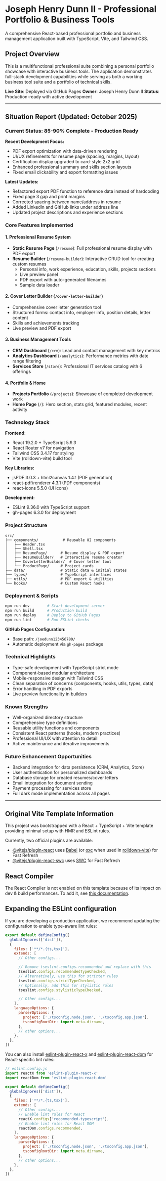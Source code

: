 # Joseph Henry Dunn II - Professional Portfolio & Business Tools

A comprehensive React-based professional portfolio and business management application built with TypeScript, Vite, and Tailwind CSS.

## Project Overview

This is a multifunctional professional suite combining a personal portfolio showcase with interactive business tools. The application demonstrates full-stack development capabilities while serving as both a working business tool suite and a portfolio of technical skills.

**Live Site**: Deployed via GitHub Pages
**Owner**: Joseph Henry Dunn II
**Status**: Production-ready with active development

---

## Situation Report (Updated: October 2025)

### Current Status: 85-90% Complete - Production Ready

**Recent Development Focus:**
- PDF export optimization with data-driven rendering
- UI/UX refinements for resume page (spacing, margins, layout)
- Certification display upgraded to card-style 2x2 grid
- Enhanced professional summary and skills section layouts
- Fixed email clickability and export formatting issues

**Latest Updates:**
- Refactored export PDF function to reference data instead of hardcoding
- Fixed page 3 gap and print margins
- Corrected spacing between name/address in resume
- Added LinkedIn and GitHub links under address line
- Updated project descriptions and experience sections

### Core Features Implemented

#### 1. Professional Resume System
- **Static Resume Page** (`/resume`): Full professional resume display with PDF export
- **Resume Builder** (`/resume-builder`): Interactive CRUD tool for creating custom resumes
  - Personal info, work experience, education, skills, projects sections
  - Live preview panel
  - PDF export with auto-generated filenames
  - Sample data loader

#### 2. Cover Letter Builder (`/cover-letter-builder`)
- Comprehensive cover letter generation tool
- Structured forms: contact info, employer info, position details, letter content
- Skills and achievements tracking
- Live preview and PDF export

#### 3. Business Management Tools
- **CRM Dashboard** (`/crm`): Lead and contact management with key metrics
- **Analytics Dashboard** (`/analytics`): Performance metrics with date range filtering
- **Services Store** (`/store`): Professional IT services catalog with 6 offerings

#### 4. Portfolio & Home
- **Projects Portfolio** (`/projects`): Showcase of completed development work
- **Home Page** (`/`): Hero section, stats grid, featured modules, recent activity

### Technology Stack

**Frontend:**
- React 19.2.0 + TypeScript 5.9.3
- React Router v7 for navigation
- Tailwind CSS 3.4.17 for styling
- Vite (rolldown-vite) build tool

**Key Libraries:**
- jsPDF 3.0.3 + html2canvas 1.4.1 (PDF generation)
- react-pdf/renderer 4.3.1 (PDF components)
- react-icons 5.5.0 (UI icons)

**Development:**
- ESLint 9.36.0 with TypeScript support
- gh-pages 6.3.0 for deployment

### Project Structure

```
src/
├── components/           # Reusable UI components
│   ├── Header.tsx
│   ├── Shell.tsx
│   ├── ResumePage/      # Resume display & PDF export
│   ├── ResumeBuilder/   # Interactive resume creator
│   ├── CoverLetterBuilder/  # Cover letter tool
│   └── ProductPage/     # Project cards
├── data/                # Static data & initial states
├── types/               # TypeScript interfaces
├── utils/               # PDF export & utilities
└── hooks/               # Custom React hooks
```

### Deployment & Scripts

```bash
npm run dev        # Start development server
npm run build      # Production build
npm run deploy     # Deploy to GitHub Pages
npm run lint       # Run ESLint checks
```

**GitHub Pages Configuration:**
- Base path: `/joedunn123456789/`
- Automatic deployment via `gh-pages` package

### Technical Highlights

- Type-safe development with TypeScript strict mode
- Component-based modular architecture
- Mobile-responsive design with Tailwind CSS
- Clean separation of concerns (components, hooks, utils, types, data)
- Error handling in PDF exports
- Live preview functionality in builders

### Known Strengths

- Well-organized directory structure
- Comprehensive type definitions
- Reusable utility functions and components
- Consistent React patterns (hooks, modern practices)
- Professional UI/UX with attention to detail
- Active maintenance and iterative improvements

### Future Enhancement Opportunities

- Backend integration for data persistence (CRM, Analytics, Store)
- User authentication for personalized dashboards
- Database storage for created resumes/cover letters
- Email integration for document sending
- Payment processing for services store
- Full dark mode implementation across all pages

---

## Original Vite Template Information

This project was bootstrapped with a React + TypeScript + Vite template providing minimal setup with HMR and ESLint rules.

Currently, two official plugins are available:

- [@vitejs/plugin-react](https://github.com/vitejs/vite-plugin-react/blob/main/packages/plugin-react) uses [Babel](https://babeljs.io/) (or [oxc](https://oxc.rs) when used in [rolldown-vite](https://vite.dev/guide/rolldown)) for Fast Refresh
- [@vitejs/plugin-react-swc](https://github.com/vitejs/vite-plugin-react/blob/main/packages/plugin-react-swc) uses [SWC](https://swc.rs/) for Fast Refresh

## React Compiler

The React Compiler is not enabled on this template because of its impact on dev & build performances. To add it, see [this documentation](https://react.dev/learn/react-compiler/installation).

## Expanding the ESLint configuration

If you are developing a production application, we recommend updating the configuration to enable type-aware lint rules:

```js
export default defineConfig([
  globalIgnores(['dist']),
  {
    files: ['**/*.{ts,tsx}'],
    extends: [
      // Other configs...

      // Remove tseslint.configs.recommended and replace with this
      tseslint.configs.recommendedTypeChecked,
      // Alternatively, use this for stricter rules
      tseslint.configs.strictTypeChecked,
      // Optionally, add this for stylistic rules
      tseslint.configs.stylisticTypeChecked,

      // Other configs...
    ],
    languageOptions: {
      parserOptions: {
        project: ['./tsconfig.node.json', './tsconfig.app.json'],
        tsconfigRootDir: import.meta.dirname,
      },
      // other options...
    },
  },
])
```

You can also install [eslint-plugin-react-x](https://github.com/Rel1cx/eslint-react/tree/main/packages/plugins/eslint-plugin-react-x) and [eslint-plugin-react-dom](https://github.com/Rel1cx/eslint-react/tree/main/packages/plugins/eslint-plugin-react-dom) for React-specific lint rules:

```js
// eslint.config.js
import reactX from 'eslint-plugin-react-x'
import reactDom from 'eslint-plugin-react-dom'

export default defineConfig([
  globalIgnores(['dist']),
  {
    files: ['**/*.{ts,tsx}'],
    extends: [
      // Other configs...
      // Enable lint rules for React
      reactX.configs['recommended-typescript'],
      // Enable lint rules for React DOM
      reactDom.configs.recommended,
    ],
    languageOptions: {
      parserOptions: {
        project: ['./tsconfig.node.json', './tsconfig.app.json'],
        tsconfigRootDir: import.meta.dirname,
      },
      // other options...
    },
  },
])
```
